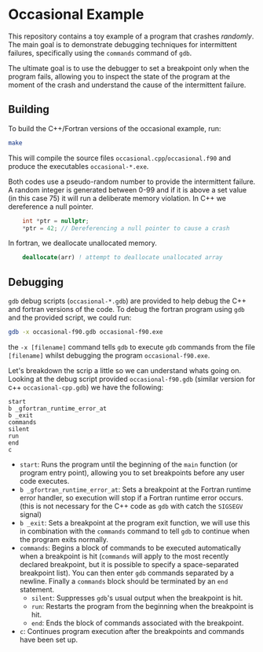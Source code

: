 # Occasional Example

This repository contains a toy example of a program that crashes *randomly*. The
main goal is to demonstrate debugging techniques for intermittent failures,
specifically using the `commands` command of `gdb`.

The ultimate goal is to use the debugger to set a breakpoint only when the
program fails, allowing you to inspect the state of the program at the moment of
the crash and understand the cause of the intermittent failure.

## Building

To build the C++/Fortran versions of the occasional example, run:

```bash
make
```

This will compile the source files `occasional.cpp`/`occasional.f90` and produce
the executables `occasional-*.exe`.

Both codes use a pseudo-random number to provide the intermittent failure. A
random integer is generated between 0-99 and if it is above a set value (in this
case 75) it will run a deliberate memory violation. In C++ we dereference a
null pointer.

```cpp
    int *ptr = nullptr;
    *ptr = 42; // Dereferencing a null pointer to cause a crash
```

In fortran, we deallocate unallocated memory.

```fortran
    deallocate(arr) ! attempt to deallocate unallocated array
```

## Debugging

`gdb` debug scripts (`occasional-*.gdb`) are provided to help debug the C++ and
fortran versions of the code. To debug the fortran program using `gdb` and the
provided script, we could run:

```bash
gdb -x occasional-f90.gdb occasional-f90.exe
```

the `-x [filename]` command tells `gdb` to execute `gdb` commands from the file
`[filename]` whilst debugging the program `occasional-f90.exe`.

Let's breakdown the scrip a little so we can understand whats going on. Looking
at the debug script provided `occasional-f90.gdb` (similar version for
c++ `occasional-cpp.gdb`) we have the following:

```gdb
start
b _gfortran_runtime_error_at
b _exit
commands
silent
run
end
c
```

- `start`: Runs the program until the beginning of the `main` function (or
  program entry point), allowing you to set breakpoints before any user code
  executes.
- `b _gfortran_runtime_error_at`: Sets a breakpoint at the Fortran runtime error
  handler, so execution will stop if a Fortran runtime error occurs. (this is
  not necessary for the C++ code as `gdb` with catch the `SIGSEGV` signal)
- `b _exit`: Sets a breakpoint at the program exit function, we will use this in
  combination with the `commands` command to tell `gdb` to continue when the
  program exits normally.
- `commands`: Begins a block of commands to be executed automatically when a
  breakpoint is hit (`commands` will apply to the most recently declared
  breakpoint, but it is possible to specify a space-separated breakpoint list).
  You can then enter `gdb` commands separated by a newline. Finally a `commands`
  block should be terminated by an `end` statement.
    - `silent`: Suppresses `gdb`'s usual output when the breakpoint is hit.
    - `run`: Restarts the program from the beginning when the breakpoint is hit.
    - `end`: Ends the block of commands associated with the breakpoint.
- `c`: Continues program execution after the breakpoints and commands have been
  set up.
